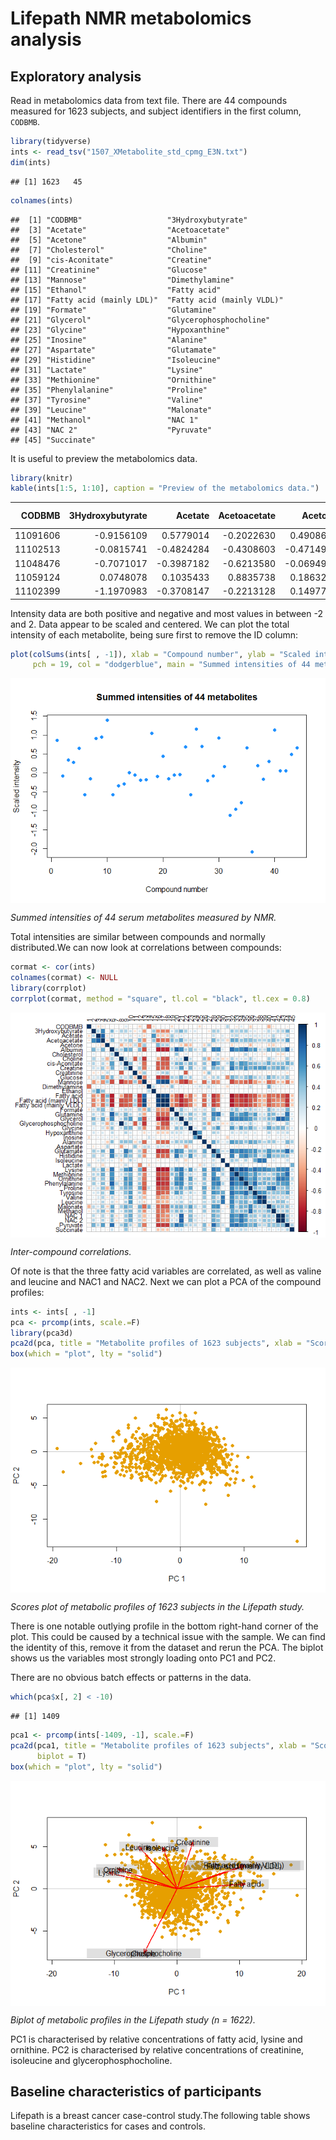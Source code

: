 Lifepath NMR metabolomics analysis
================

Exploratory analysis
--------------------

Read in metabolomics data from text file. There are 44 compounds measured for 1623 subjects, and subject identifiers in the first column, `CODBMB`.

``` r
library(tidyverse)
ints <- read_tsv("1507_XMetabolite_std_cpmg_E3N.txt")
dim(ints)
```

    ## [1] 1623   45

``` r
colnames(ints)
```

    ##  [1] "CODBMB"                   "3Hydroxybutyrate"        
    ##  [3] "Acetate"                  "Acetoacetate"            
    ##  [5] "Acetone"                  "Albumin"                 
    ##  [7] "Cholesterol"              "Choline"                 
    ##  [9] "cis-Aconitate"            "Creatine"                
    ## [11] "Creatinine"               "Glucose"                 
    ## [13] "Mannose"                  "Dimethylamine"           
    ## [15] "Ethanol"                  "Fatty acid"              
    ## [17] "Fatty acid (mainly LDL)"  "Fatty acid (mainly VLDL)"
    ## [19] "Formate"                  "Glutamine"               
    ## [21] "Glycerol"                 "Glycerophosphocholine"   
    ## [23] "Glycine"                  "Hypoxanthine"            
    ## [25] "Inosine"                  "Alanine"                 
    ## [27] "Aspartate"                "Glutamate"               
    ## [29] "Histidine"                "Isoleucine"              
    ## [31] "Lactate"                  "Lysine"                  
    ## [33] "Methionine"               "Ornithine"               
    ## [35] "Phenylalanine"            "Proline"                 
    ## [37] "Tyrosine"                 "Valine"                  
    ## [39] "Leucine"                  "Malonate"                
    ## [41] "Methanol"                 "NAC 1"                   
    ## [43] "NAC 2"                    "Pyruvate"                
    ## [45] "Succinate"

It is useful to preview the metabolomics data.

``` r
library(knitr)
kable(ints[1:5, 1:10], caption = "Preview of the metabolomics data.")
```

|    CODBMB|  3Hydroxybutyrate|     Acetate|  Acetoacetate|     Acetone|     Albumin|  Cholesterol|     Choline|  cis-Aconitate|    Creatine|
|---------:|-----------------:|-----------:|-------------:|-----------:|-----------:|------------:|-----------:|--------------:|-----------:|
|  11091606|        -0.9156109|   0.5779014|    -0.2022630|   0.4908649|  -0.7957576|   -0.5941070|   0.4695364|     -0.6115322|  -0.3046721|
|  11102513|        -0.0815741|  -0.4824284|    -0.4308603|  -0.4714970|  -0.6462590|   -1.5475994|  -1.4772020|     -0.1711129|  -0.2186251|
|  11048476|        -0.7071017|  -0.3987182|    -0.6213580|  -0.0694977|  -0.7210083|   -0.4429435|  -1.2927741|     -0.2740681|  -0.1325781|
|  11059124|         0.0748078|   0.1035433|     0.8835738|   0.1863200|   1.8802665|   -1.3731801|  -1.8460577|      3.2607253|   1.5883620|
|  11102399|        -1.1970983|  -0.3708147|    -0.2213128|   0.1497746|  -0.4668608|   -1.3499242|  -0.5243247|      0.0004790|   0.3406805|

Intensity data are both positive and negative and most values in between -2 and 2. Data appear to be scaled and centered. We can plot the total intensity of each metabolite, being sure first to remove the ID column:

``` r
plot(colSums(ints[ , -1]), xlab = "Compound number", ylab = "Scaled intensity",
     pch = 19, col = "dodgerblue", main = "Summed intensities of 44 metabolites")
```

<img src="Lifepath_analysis_files/figure-markdown_github/totalint-1.png" style="display: block; margin: auto;" />

*Summed intensities of 44 serum metabolites measured by NMR.*

Total intensities are similar between compounds and normally distributed.We can now look at correlations between compounds:

``` r
cormat <- cor(ints)
colnames(cormat) <- NULL
library(corrplot)
corrplot(cormat, method = "square", tl.col = "black", tl.cex = 0.8)
```

<img src="Lifepath_analysis_files/figure-markdown_github/corr-1.png" style="display: block; margin: auto;" />

*Inter-compound correlations.*

Of note is that the three fatty acid variables are correlated, as well as valine and leucine and NAC1 and NAC2. Next we can plot a PCA of the compound profiles:

``` r
ints <- ints[ , -1]
pca <- prcomp(ints, scale.=F)
library(pca3d)
pca2d(pca, title = "Metabolite profiles of 1623 subjects", xlab = "Score on PC1", ylab = "Score on PC2")
box(which = "plot", lty = "solid")
```

<img src="Lifepath_analysis_files/figure-markdown_github/pca-1.png" style="display: block; margin: auto;" />

*Scores plot of metabolic profiles of 1623 subjects in the Lifepath study.*

There is one notable outlying profile in the bottom right-hand corner of the plot. This could be caused by a technical issue with the sample. We can find the identity of this, remove it from the dataset and rerun the PCA. The biplot shows us the variables most strongly loading onto PC1 and PC2.

There are no obvious batch effects or patterns in the data.

``` r
which(pca$x[, 2] < -10)
```

    ## [1] 1409

``` r
pca1 <- prcomp(ints[-1409, -1], scale.=F)
pca2d(pca1, title = "Metabolite profiles of 1623 subjects", xlab = "Score on PC1", ylab = "Score on PC2",
      biplot = T)
box(which = "plot", lty = "solid")
```

<img src="Lifepath_analysis_files/figure-markdown_github/outlier-removal-1.png" style="display: block; margin: auto;" />

*Biplot of metabolic profiles in the Lifepath study (n = 1622).*

PC1 is characterised by relative concentrations of fatty acid, lysine and ornithine. PC2 is characterised by relative concentrations of creatinine, isoleucine and glycerophosphocholine.

Baseline characteristics of participants
----------------------------------------

Lifepath is a breast cancer case-control study.The following table shows baseline characteristics for cases and controls.
